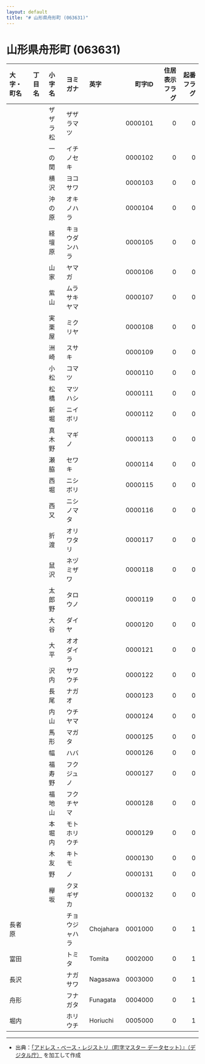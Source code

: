 ```yaml
---
layout: default
title: "# 山形県舟形町 (063631)"
---
```


# 山形県舟形町 (063631)

| 大字・町名 | 丁目名 | 小字名 | ヨミガナ | 英字 | 町字ID | 住居表示フラグ | 起番フラグ |
|:--------|:------|:------|:-----------------|:---------------------|--------:|----------:|--------:|
|  |  | ザザラ松 | ザザラマツ |  | 0000101 | 0 | 0 |
|  |  | 一の関 | イチノセキ |  | 0000102 | 0 | 0 |
|  |  | 横沢 | ヨコサワ |  | 0000103 | 0 | 0 |
|  |  | 沖の原 | オキノハラ |  | 0000104 | 0 | 0 |
|  |  | 経壇原 | キョウダンハラ |  | 0000105 | 0 | 0 |
|  |  | 山家 | ヤマガ |  | 0000106 | 0 | 0 |
|  |  | 紫山 | ムラサキヤマ |  | 0000107 | 0 | 0 |
|  |  | 実栗屋 | ミクリヤ |  | 0000108 | 0 | 0 |
|  |  | 洲崎 | スサキ |  | 0000109 | 0 | 0 |
|  |  | 小松 | コマツ |  | 0000110 | 0 | 0 |
|  |  | 松橋 | マツハシ |  | 0000111 | 0 | 0 |
|  |  | 新堀 | ニイボリ |  | 0000112 | 0 | 0 |
|  |  | 真木野 | マギノ |  | 0000113 | 0 | 0 |
|  |  | 瀬脇 | セワキ |  | 0000114 | 0 | 0 |
|  |  | 西堀 | ニシボリ |  | 0000115 | 0 | 0 |
|  |  | 西又 | ニシノマタ |  | 0000116 | 0 | 0 |
|  |  | 折渡 | オリワタリ |  | 0000117 | 0 | 0 |
|  |  | 鼠沢 | ネヅミザワ |  | 0000118 | 0 | 0 |
|  |  | 太郎野 | タロウノ |  | 0000119 | 0 | 0 |
|  |  | 大谷 | ダイヤ |  | 0000120 | 0 | 0 |
|  |  | 大平 | オオダイラ |  | 0000121 | 0 | 0 |
|  |  | 沢内 | サワウチ |  | 0000122 | 0 | 0 |
|  |  | 長尾 | ナガオ |  | 0000123 | 0 | 0 |
|  |  | 内山 | ウチヤマ |  | 0000124 | 0 | 0 |
|  |  | 馬形 | マガタ |  | 0000125 | 0 | 0 |
|  |  | 幅 | ハバ |  | 0000126 | 0 | 0 |
|  |  | 福寿野 | フクジュノ |  | 0000127 | 0 | 0 |
|  |  | 福地山 | フクチヤマ |  | 0000128 | 0 | 0 |
|  |  | 本堀内 | モトホリウチ |  | 0000129 | 0 | 0 |
|  |  | 木友 | キトモ |  | 0000130 | 0 | 0 |
|  |  | 野 | ノ |  | 0000131 | 0 | 0 |
|  |  | 欅坂 | クヌギザカ |  | 0000132 | 0 | 0 |
| 長者原 |  |  | チョウジャハラ | Chojahara | 0001000 | 0 | 1 |
| 富田 |  |  | トミタ | Tomita | 0002000 | 0 | 1 |
| 長沢 |  |  | ナガサワ | Nagasawa | 0003000 | 0 | 1 |
| 舟形 |  |  | フナガタ | Funagata | 0004000 | 0 | 1 |
| 堀内 |  |  | ホリウチ | Horiuchi | 0005000 | 0 | 1 |

---

- 出典：[「アドレス・ベース・レジストリ（町字マスター データセット）』（デジタル庁）](https://www.digital.go.jp/policies/base_registry_address/) を加工して作成
